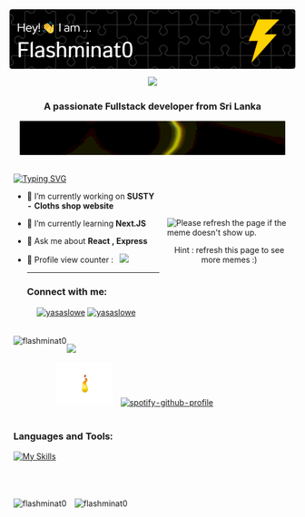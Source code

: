 <img align="center" src="https://github.com/Flashminat0/Flashminat0/blob/main/github-header-image.png" />
<br/>

<p align="center">
  <img src="https://c.tenor.com/MGRypjLNg1AAAAAM/naruto-minato.gif" />
</p>
<h3 align="center">A passionate Fullstack developer from Sri Lanka</h3>
<p align="center">
   <img src="https://github.com/Flashminat0/Flashminat0/blob/89891e1befe9383d86b82a803220380bfbdf8987/standard.gif" />
</p>



<p align="right">
  
  
  
  


</p>

<table class="tg">
<thead>
  <tr>
    <td class="tg-0pky">
      
[![Typing SVG](https://readme-typing-svg.herokuapp.com?center=true&vCenter=true&lines=Take+a+time+to+appriciate+my+work+%E2%9D%A4%EF%B8%8F)](https://git.io/typing-svg)
      
      
- 🔭 I’m currently working on **SUSTY - Cloths shop website**

- 🌱 I’m currently learning **Next.JS**

- 💬 Ask me about **React , Express**


- 🔄️ Profile view counter :  &nbsp;  ![](https://komarev.com/ghpvc/?username=Flashminat0&style=flat-square)
      <hr/>
    <h3 align="left">Connect with me:</h3>
<p align="center">
<a href="https://linkedin.com/in/yasaslowe" target="blank"><img align="center" src="https://img.shields.io/badge/LinkedIn-0077B5?style=for-the-badge&logo=linkedin&logoColor=white" alt="yasaslowe"  /></a>
  <a href="mailto:wyasaslowe@gmail.com" target="blank"><img align="center" src="https://img.shields.io/badge/Gmail-D14836?style=for-the-badge&logo=gmail&logoColor=white" alt="yasaslowe"  /></a>
  
</p></td>
    <td class="tg-0lax">
     <img width="500px" src='https://random-memer.herokuapp.com/' title="Meme" alt="Please refresh the page if the meme doesn't show up.">
      <br/>
      <p align="center">
     Hint : refresh this page to see more memes :)</p>
  </td>
  </tr>
</thead>
</table>




<table style="border-collapse:collapse;border-spacing:0;" cellpadding="0" cellspacing="0" border="0">
<thead>
  <tr>
    <td class="tg-0pky"><img align="left" src="https://github-readme-stats.vercel.app/api/top-langs?username=flashminat0&show_icons=true&theme=dark&locale=en&layout=compact" alt="flashminat0" />
      
      
  </p>
      <img src="https://forthebadge.com/images/badges/uses-js.svg" />
  
  
  
 
  <p align="right">
   <img width="100px" src="https://github.com/Flashminat0/Flashminat0/blob/main/com-gif-maker-unscreen.gif" />
    
    
  </p>
      
</td>
    <td class="tg-0pky" rowspan="2">


[![spotify-github-profile](https://spotify-github-profile.vercel.app/api/view?uid=31sgqh6byvb453iq56lij7uhizwi&cover_image=true&theme=default&bar_color=53b14f&bar_color_cover=true)](https://spotify-github-profile.vercel.app/api/view?uid=31sgqh6byvb453iq56lij7uhizwi&redirect=true)


      
</td>
  </tr>
  <tr>
    <td class="tg-0pky">
<h3>Languages and Tools:</h3>


[![My Skills](https://skillicons.dev/icons?i=react,nextjs,nodejs,express,redux,mongodb,graphql,postgres,idea,heroku,firebase,aws,gcp,tailwind,figma,html,css,js,git,github,asdsad,asdasda,cs,dotnet&perline=12)](https://skillicons.dev)

</td>
  </tr>
</thead>
</table>


<br>

<table class="tg">
<thead>
  <tr>
    <td class="tg-0pky">
<img align="center" src="https://github-readme-stats.vercel.app/api?username=flashminat0&show_icons=true&theme=dark&locale=en" alt="flashminat0" />
</td>
    <td class="tg-0pky">
<img align="center" src="https://github-readme-streak-stats.herokuapp.com/?user=flashminat0&theme=dark" alt="flashminat0" />
</td>
  </tr>
</thead>

</table>
